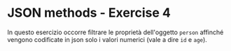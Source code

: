# JSON methods - Exercise 4
In questo esercizio occorre filtrare le proprietà dell'oggetto `person` affinché vengono codificate in json solo i valori numerici (vale a dire `id` e `age`).  